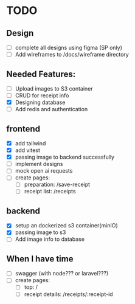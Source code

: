 # TODO

## Design
- [ ] complete all designs using figma (SP only)
- [ ] Add wireframes to /docs/wireframe directory

## Needed Features:
- [ ] Upload images to S3 container
- [ ] CRUD for receipt info
- [x] Designing database
- [ ] Add redis and authentication

## frontend
- [x] add tailwind
- [x] add vitest
- [x] passing image to backend successfully
- [ ] implement designs
- [ ] mock open ai requests
- [ ] create pages:
  - [ ] preparation: /save-receipt
  - [ ] receipt list: /receipts

## backend
- [x] setup an dockerized s3 container(minIO)
- [x] passing image to s3
- [ ] Add image info to database

## When I have time
- [ ] swagger (with node??? or laravel???)
- [ ] create pages:
  - [ ] top: /
  - [ ] receipt details: /receipts/:receipt-id
